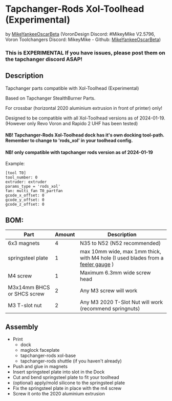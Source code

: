 # Tapchanger-Rods Xol-Toolhead (Experimental)
by [MikeYankeeOscarBeta](https://github.com/MikeYankeeOscarBeta/tapchanger) (VoronDesign Discord: #MikeyMike V2.5796, Voron Toolchangers Discord: MikeyMike - Github: [MikeYankeeOscarBeta](https://github.com/MikeYankeeOscarBeta/tapchanger))

### This is EXPERIMENTAL If you have issues, please post them on the tapchanger discord ASAP!

## Description
Tapchanger parts compatible with Xol-Toolhead (Experimental)

Based on Tapchanger StealthBurner Parts.

For crossbar (horizontal 2020 aluminium extrusion in front of printer) only!

Designed to be compatible with all Xol-Toolhead versions as of 2024-01-19.
(However only Revo Voron and Rapido 2 UHF has been tested)

#### NB! Tapchanger-Rods Xol-Toolhead dock has it's own docking tool-path. Remember to change to 'rods_xol' in your toolhead config.

#### NB! only compatible with tapchanger rods version as of 2024-01-19

Example:
```
[tool T0]
tool_number: 0
extruder: extruder
params_type = 'rods_xol'
fan: multi_fan T0_partfan
gcode_x_offset: 0
gcode_y_offset: 0
gcode_z_offset: 0
```

## BOM:
| Part                        | Amount    | Description                                                      |
|-----------------------------|-----------|------------------------------------------------------------------|
| 6x3 magnets                 | 4         | N35 to N52 (N52 recommended)                                     |
| springsteel plate           | 1         | max 10mm wide, max 1mm thick, with M4 hole (I used blades from a [feeler gauge](https://www.biltema.no/en-no/car---mc/car-tools/engine-tools/spark-plug-tools/feeler-gauge-mminches-2000028588) ) |
| M4 screw                    | 1         | Maximum 6.3mm wide screw head                                    |
| M3x14mm BHCS or SHCS screw  | 2         | Any M3 screw will work                                           |
| M3 T-slot nut               | 2         | Any M3 2020 T-Slot Nut will work (recommend springnuts)    |


## Assembly
- Print
    - dock
    - maglock faceplate
    - tapchanger-rods xol-base
    - tapchanger-rods shuttle (if you haven't already)
- Push and glue in magnets
- Insert springsteel plate into slot in the Dock
- Cut and bend springsteel plate to fit your toolhead
- (optional) apply/mold silicone to the springsteel plate
- Fix the springsteel plate in place with the m4 screw
- Screw it onto the 2020 aluminium extrusion

